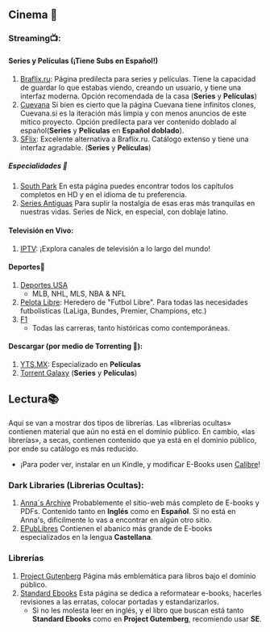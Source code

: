 ## Cinema 🍿

### Streaming📺:

#### Series y Películas (¡Tiene Subs en Español!)
1. [Braflix.ru](https://www.braflix.ru/): Página predilecta para series y películas. Tiene la capacidad de guardar lo que estabas viendo, creando un usuario, y tiene una interfaz moderna. Opción recomendada de la casa (**Series** y **Películas**)
2. [Cuevana](https://cuevana.si/) Si bien es cierto que la página Cuevana tiene infinitos clones, Cuevana.si es la iteración más limpia y con menos anuncios de este mítico proyecto. Opción predilecta para ver contenido doblado al español(**Series** y **Películas** en **Español doblado**).
3. [SFlix](https://theflixertv.to/home): Excelente alternativa a Braflix.ru. Catálogo extenso y tiene una interfaz agradable. (**Series** y **Películas**)

##### Especialidades 🔎
1. [South Park](https://www.southpark.lat) En esta página puedes encontrar todos los capítulos completos en HD y en el idioma de tu preferencia.
2. [Series Antiguas](https://seriesantiguas.com/) Para suplir la nostalgia de esas eras más tranquilas en nuestras vidas. Series de Nick, en especial, con doblaje latino.

#### Televisión en Vivo:
1. [IPTV](https://dev-iptv.web.app/#US): ¡Explora canales de televisión a lo largo del mundo!

#### Deportes🏅

1. [Deportes USA](https://streameasts.net/)
    - MLB, NHL, MLS, NBA & NFL
2. [Pelota Libre](https://librefutboltv.net/): Heredero de "Futbol Libre". Para todas las necesidades futbolísticas (LaLiga, Bundes, Premier, Champions, etc.)
1. [F1](https://f1fullraces.com/) 
    - Todas las carreras, tanto históricas como contemporáneas.

#### Descargar (por medio de Torrenting 🧲):

1. [YTS.MX](https://yts.mx/): Especializado en **Películas**
2. [Torrent Galaxy](https://torrentgalaxy.to/) (**Series** y **Películas**)

## Lectura📚

Aquí se van a mostrar dos tipos de librerías. Las «librerías ocultas» contienen material que aún no está en el dominio público. En cambio, «las librerías», a secas, contienen contenido que ya está en el dominio público, por ende su catálogo es más reducido.

- ¡Para poder ver, instalar en un Kindle, y modificar E-Books usen [Calibre](Software.md)!

### Dark Libraries (Librerias Ocultas):
1. [Anna´s Archive](https://annas-archive.org/) Probablemente el sitio-web más completo de E-books y PDFs. Contenido tanto en **Inglés** como en **Español**. Si no está en Anna's, dificilmente lo vas a encontrar en algún otro sitio.
2. [EPubLibres](https://www.epublibre.org/inicio/index) Contienen el abanico más grande de E-books especializados en la lengua **Castellana**.

### Librerías 
1. [Project Gutenberg](https://www.gutenberg.org/) Página más emblemática para libros bajo el dominio público.
2. [Standard Ebooks](https://standardebooks.org/) Esta página se dedica a reformatear e-books, hacerles revisiones a las erratas, colocar portadas y estandarizarlos. 
    - Si no les molesta leer en inglés, y el libro que buscan está tanto **Standard Ebooks** como en **Project Gutemberg**, recomiendo usar **SE**.




